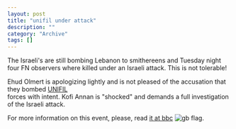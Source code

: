 ```yaml
--- 
layout: post 
title: "unifil under attack"
description: ""
category: "Archive"
tags: []
---  
```

<p>The Israeli's are still bombing Lebanon to smithereens and Tuesday night four FN observers where killed under an Israeli attack. This is not tolerable! </p><p>Ehud Olmert is apologizing lightly and is not pleased of the accusation that they bombed <a href="http://en.wikipedia.org/wiki/UNIFIL">UNIFIL</a> <br/> forces with intent. Kofi Annan is "shocked" and demands a full investigation of the Israeli attack.</p><p>For more information on this event, please, read <a href="http://news.bbc.co.uk/2/hi/middle_east/5215366.stm">it at bbc</a> <img src="http://cdn.umedia.no/img/flag/gb.png" alt="gb flag"/>.</p>